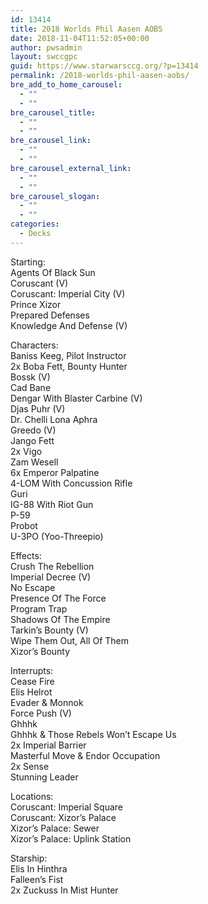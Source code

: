 ```yaml
---
id: 13414
title: 2018 Worlds Phil Aasen AOBS
date: 2018-11-04T11:52:05+00:00
author: pwsadmin
layout: swccgpc
guid: https://www.starwarsccg.org/?p=13414
permalink: /2018-worlds-phil-aasen-aobs/
bre_add_to_home_carousel:
  - ""
  - ""
bre_carousel_title:
  - ""
  - ""
bre_carousel_link:
  - ""
  - ""
bre_carousel_external_link:
  - ""
  - ""
bre_carousel_slogan:
  - ""
  - ""
categories:
  - Decks
---
```

Starting:  
Agents Of Black Sun  
Coruscant (V)  
Coruscant: Imperial City (V)  
Prince Xizor  
Prepared Defenses  
Knowledge And Defense (V)

Characters:  
Baniss Keeg, Pilot Instructor  
2x Boba Fett, Bounty Hunter  
Bossk (V)  
Cad Bane  
Dengar With Blaster Carbine (V)  
Djas Puhr (V)  
Dr. Chelli Lona Aphra  
Greedo (V)  
Jango Fett  
2x Vigo  
Zam Wesell  
6x Emperor Palpatine  
4-LOM With Concussion Rifle  
Guri  
IG-88 With Riot Gun  
P-59  
Probot  
U-3PO (Yoo-Threepio)

Effects:  
Crush The Rebellion  
Imperial Decree (V)  
No Escape  
Presence Of The Force  
Program Trap  
Shadows Of The Empire  
Tarkin&#8217;s Bounty (V)  
Wipe Them Out, All Of Them  
Xizor&#8217;s Bounty

Interrupts:  
Cease Fire  
Elis Helrot  
Evader & Monnok  
Force Push (V)  
Ghhhk  
Ghhhk & Those Rebels Won&#8217;t Escape Us  
2x Imperial Barrier  
Masterful Move & Endor Occupation  
2x Sense  
Stunning Leader

Locations:  
Coruscant: Imperial Square  
Coruscant: Xizor&#8217;s Palace  
Xizor&#8217;s Palace: Sewer  
Xizor&#8217;s Palace: Uplink Station

Starship:  
Elis In Hinthra  
Falleen&#8217;s Fist  
2x Zuckuss In Mist Hunter